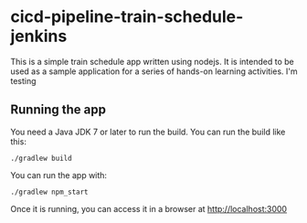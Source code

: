 # cicd-pipeline-train-schedule-jenkins

This is a simple train schedule app written using nodejs. It is intended to be used as a sample application for a series of hands-on learning activities. I'm testing


## Running the app

You need a Java JDK 7 or later to run the build. You can run the build like this:

    ./gradlew build

You can run the app with:

    ./gradlew npm_start

Once it is running, you can access it in a browser at [http://localhost:3000](http://localhost:3000)
